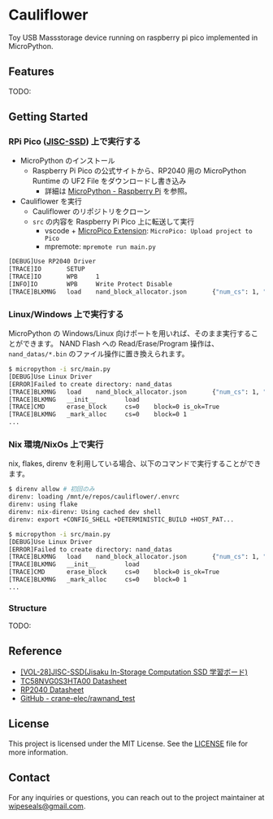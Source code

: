 # Cauliflower

Toy USB Massstorage device running on raspberry pi pico implemented in MicroPython.

## Features

TODO:

## Getting Started

### RPi Pico ([JISC-SSD](https://crane-elec.co.jp/products/vol-28/)) 上で実行する

- MicroPython のインストール
  - Raspberry Pi Pico の公式サイトから、RP2040 用の MicroPython Runtime の UF2 File をダウンロードし書き込み
    - 詳細は [MicroPython - Raspberry Pi](https://www.raspberrypi.com/documentation/microcontrollers/micropython.html) を参照。
- Cauliflower を実行
  - Cauliflower のリポジトリをクローン
  - `src` の内容を Raspberry Pi Pico 上に転送して実行
    - vscode + [MicroPico Extension](https://marketplace.visualstudio.com/items?itemName=paulober.pico-w-go): `MicroPico: Upload project to Pico`
    - mpremote: `mpremote run main.py`

```bash
[DEBUG]Use RP2040 Driver
[TRACE]IO       SETUP
[TRACE]IO       WPB     1
[INFO]IO        WPB     Write Protect Disable
[TRACE]BLKMNG   load    nand_block_allocator.json       {"num_cs": 1, "allocated_bitma ...
```

### Linux/Windows 上で実行する

MicroPython の Windows/Linux 向けポートを用いれば、そのまま実行することができます。
NAND Flash への Read/Erase/Program 操作は、 `nand_datas/*.bin` のファイル操作に置き換えられます。

```bash
$ micropython -i src/main.py
[DEBUG]Use Linux Driver
[ERROR]Failed to create directory: nand_datas
[TRACE]BLKMNG   load    nand_block_allocator.json       {"num_cs": 1, "badblock_bitmaps": [0], "allocated_bitmaps": [0]}
[TRACE]BLKMNG   __init__        load
[TRACE]CMD      erase_block     cs=0    block=0 is_ok=True
[TRACE]BLKMNG   _mark_alloc     cs=0    block=0 1
...
```

### Nix 環境/NixOs 上で実行

nix, flakes, direnv を利用している場合、以下のコマンドで実行することができます。

```bash
$ direnv allow # 初回のみ
direnv: loading /mnt/e/repos/cauliflower/.envrc
direnv: using flake
direnv: nix-direnv: Using cached dev shell
direnv: export +CONFIG_SHELL +DETERMINISTIC_BUILD +HOST_PAT...

$ micropython -i src/main.py
[DEBUG]Use Linux Driver
[ERROR]Failed to create directory: nand_datas
[TRACE]BLKMNG   load    nand_block_allocator.json       {"num_cs": 1, "badblock_bitmaps": [0], "allocated_bitmaps": [0]}
[TRACE]BLKMNG   __init__        load
[TRACE]CMD      erase_block     cs=0    block=0 is_ok=True
[TRACE]BLKMNG   _mark_alloc     cs=0    block=0 1
...
```

### Structure

TODO:

## Reference

- [[VOL-28]JISC-SSD(Jisaku In-Storage Computation SSD 学習ボード)](https://crane-elec.co.jp/products/vol-28/)
- [TC58NVG0S3HTA00 Datasheet](https://www.kioxia.com/content/dam/kioxia/newidr/productinfo/datasheet/201910/DST_TC58NVG0S3HTA00-TDE_EN_31435.pdf)
- [RP2040 Datasheet](https://datasheets.raspberrypi.com/rp2040/rp2040-datasheet.pdf)
- [GitHub - crane-elec/rawnand_test](https://github.com/crane-elec/rawnand_test)

## License

This project is licensed under the MIT License. See the [LICENSE](LICENSE) file for more information.

## Contact

For any inquiries or questions, you can reach out to the project maintainer at [wipeseals@gmail.com](mailto:wipeseals@gmail.com).
